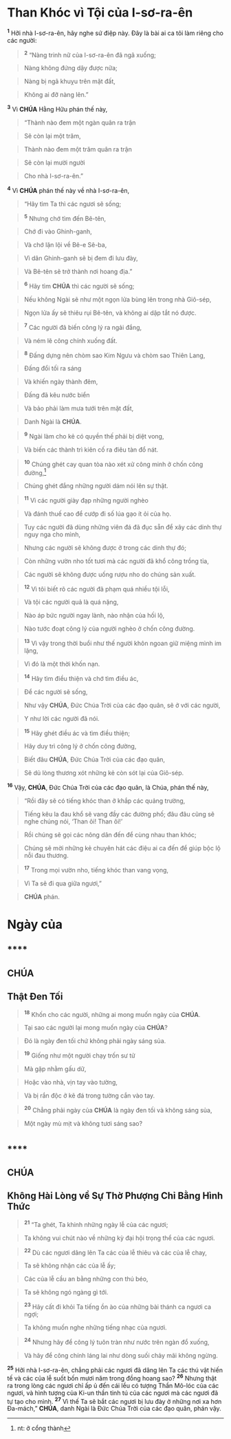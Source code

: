 # Than Khóc vì Tội của I-sơ-ra-ên
<sup><b>1</b></sup> Hỡi nhà I-sơ-ra-ên, hãy nghe sứ điệp này. Đây là bài ai ca tôi làm riêng cho các người:


> <sup><b>2</b></sup> “Nàng trinh nữ của I-sơ-ra-ên đã ngã xuống;
>


> Nàng không đứng dậy được nữa;
>


> Nàng bị ngã khuỵu trên mặt đất,
>


> Không ai đỡ nàng lên.”
>

<sup><b>3</b></sup> Vì **CHÚA** Hằng Hữu phán thế này,


> “Thành nào đem một ngàn quân ra trận
>


> Sẽ còn lại một trăm,
>


> Thành nào đem một trăm quân ra trận
>


> Sẽ còn lại mười người
>


> Cho nhà I-sơ-ra-ên.”
>

<sup><b>4</b></sup> Vì **CHÚA** phán thế này về nhà I-sơ-ra-ên,


> “Hãy tìm Ta thì các ngươi sẽ sống;
>


> <sup><b>5</b></sup> Nhưng chớ tìm đến Bê-tên,
>


> Chớ đi vào Ghinh-ganh,
>


> Và chớ lặn lội về Bê-e Sê-ba,
>


> Vì dân Ghinh-ganh sẽ bị đem đi lưu đày,
>


> Và Bê-tên sẽ trở thành nơi hoang địa.”
>


> <sup><b>6</b></sup> Hãy tìm **CHÚA** thì các người sẽ sống;
>


> Nếu không Ngài sẽ như một ngọn lửa bùng lên trong nhà Giô-sép,
>


> Ngọn lửa ấy sẽ thiêu rụi Bê-tên, và không ai dập tắt nó được.
>


> <sup><b>7</b></sup> Các người đã biến công lý ra ngải đắng,
>


> Và ném lẽ công chính xuống đất.
>


> <sup><b>8</b></sup> Đấng dựng nên chòm sao Kim Ngưu và chòm sao Thiên Lang,
>


> Đấng đổi tối ra sáng
>


> Và khiến ngày thành đêm,
>


> Đấng đã kêu nước biển
>


> Và bảo phải làm mưa tưới trên mặt đất,
>


> Danh Ngài là **CHÚA**.
>


> <sup><b>9</b></sup> Ngài làm cho kẻ có quyền thế phải bị diệt vong,
>


> Và biến các thành trì kiên cố ra điêu tàn đổ nát.
>


> <sup><b>10</b></sup> Chúng ghét cay quan tòa nào xét xử công minh ở chốn công đường,[^1-7b8c6e8f-3ae8-4394-a508-855862845af5]
>


> Chúng ghét đắng những người dám nói lên sự thật.
>


> <sup><b>11</b></sup> Vì các người giày đạp những người nghèo
>


> Và đánh thuế cao để cướp đi số lúa gạo ít ỏi của họ.
>


> Tuy các người đã dùng những viên đá đã đục sẵn để xây các dinh thự nguy nga cho mình,
>


> Nhưng các người sẽ không được ở trong các dinh thự đó;
>


> Còn những vườn nho tốt tươi mà các người đã khổ công trồng tỉa,
>


> Các người sẽ không được uống rượu nho do chúng sản xuất.
>


> <sup><b>12</b></sup> Vì tôi biết rõ các người đã phạm quá nhiều tội lỗi,
>


> Và tội các người quả là quá nặng,
>


> Nào áp bức người ngay lành, nào nhận của hối lộ,
>


> Nào tước đoạt công lý của người nghèo ở chốn công đường.
>


> <sup><b>13</b></sup> Vì vậy trong thời buổi như thế người khôn ngoan giữ miệng mình im lặng,
>


> Vì đó là một thời khốn nạn.
>


> <sup><b>14</b></sup> Hãy tìm điều thiện và chớ tìm điều ác,
>


> Để các người sẽ sống,
>


> Như vậy **CHÚA**, Đức Chúa Trời của các đạo quân, sẽ ở với các người,
>


> Y như lời các người đã nói.
>


> <sup><b>15</b></sup> Hãy ghét điều ác và tìm điều thiện;
>


> Hãy duy trì công lý ở chốn công đường,
>


> Biết đâu **CHÚA**, Đức Chúa Trời của các đạo quân,
>


> Sẽ dủ lòng thương xót những kẻ còn sót lại của Giô-sép.
>

<sup><b>16</b></sup> Vậy, **CHÚA**, Đức Chúa Trời của các đạo quân, là Chúa, phán thế này,


> “Rồi đây sẽ có tiếng khóc than ở khắp các quảng trường,
>


> Tiếng kêu la đau khổ sẽ vang đầy các đường phố; đâu đâu cũng sẽ nghe chúng nói, ‘Than ôi! Than ôi!’
>


> Rồi chúng sẽ gọi các nông dân đến để cùng nhau than khóc;
>


> Chúng sẽ mời những kẻ chuyên hát các điệu ai ca đến để giúp bộc lộ nỗi đau thương.
>


> <sup><b>17</b></sup> Trong mọi vườn nho, tiếng khóc than vang vọng,
>


> Vì Ta sẽ đi qua giữa ngươi,”
>


> **CHÚA** phán.
>


# Ngày của

## ****

## CHÚA

## Thật Đen Tối

> <sup><b>18</b></sup> Khốn cho các người, những ai mong muốn ngày của **CHÚA**.
>


> Tại sao các người lại mong muốn ngày của **CHÚA**?
>


> Đó là ngày đen tối chứ không phải ngày sáng sủa.
>


> <sup><b>19</b></sup> Giống như một người chạy trốn sư tử
>


> Mà gặp nhằm gấu dữ,
>


> Hoặc vào nhà, vịn tay vào tường,
>


> Và bị rắn độc ở kẽ đá trong tường cắn vào tay.
>


> <sup><b>20</b></sup> Chẳng phải ngày của **CHÚA** là ngày đen tối và không sáng sủa,
>


> Một ngày mù mịt và không tươi sáng sao?
>


# 

## ****

## CHÚA

## Không Hài Lòng về Sự Thờ Phượng Chỉ Bằng Hình Thức

> <sup><b>21</b></sup> “Ta ghét, Ta khinh những ngày lễ của các ngươi;
>


> Ta không vui chút nào về những kỳ đại hội trọng thể của các ngươi.
>


> <sup><b>22</b></sup> Dù các ngươi dâng lên Ta các của lễ thiêu và các của lễ chay,
>


> Ta sẽ không nhận các của lễ ấy;
>


> Các của lễ cầu an bằng những con thú béo,
>


> Ta sẽ không ngó ngàng gì tới.
>


> <sup><b>23</b></sup> Hãy cất đi khỏi Ta tiếng ồn ào của những bài thánh ca ngươi ca ngợi;
>


> Ta không muốn nghe những tiếng nhạc của ngươi.
>


> <sup><b>24</b></sup> Nhưng hãy để công lý tuôn tràn như nước trên ngàn đổ xuống,
>


> Và hãy để công chính láng lai như dòng suối chảy mãi không ngừng.
>

<sup><b>25</b></sup> Hỡi nhà I-sơ-ra-ên, chẳng phải các ngươi đã dâng lên Ta các thú vật hiến tế và các của lễ suốt bốn mươi năm trong đồng hoang sao? <sup><b>26</b></sup> Nhưng thật ra trong lòng các ngươi chỉ ấp ủ đến cái lều có tượng Thần Mô-lóc của các ngươi, và hình tượng của Ki-un thần tinh tú của các ngươi mà các ngươi đã tự tạo cho mình. <sup><b>27</b></sup> Vì thế Ta sẽ bắt các ngươi bị lưu đày ở những nơi xa hơn Đa-mách,” **CHÚA**, danh Ngài là Đức Chúa Trời của các đạo quân, phán vậy.

[^1-7b8c6e8f-3ae8-4394-a508-855862845af5]: nt: ở cổng thành